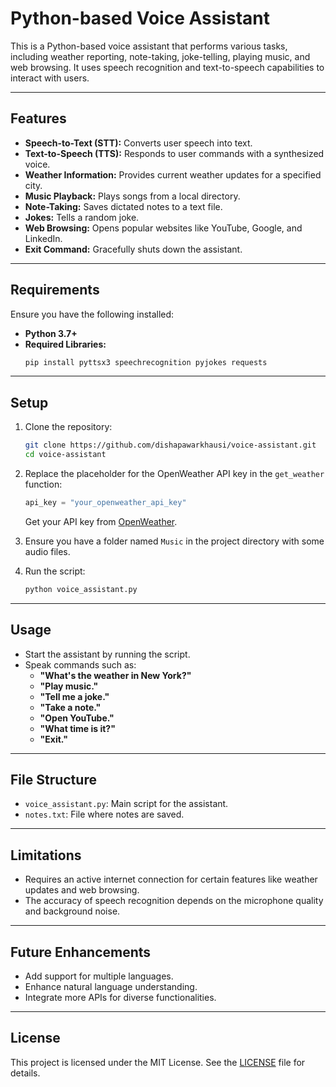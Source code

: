 # Python-based Voice Assistant

This is a Python-based voice assistant that performs various tasks, including weather reporting, note-taking, joke-telling, playing music, and web browsing. It uses speech recognition and text-to-speech capabilities to interact with users.

---

## Features

- **Speech-to-Text (STT):** Converts user speech into text.
- **Text-to-Speech (TTS):** Responds to user commands with a synthesized voice.
- **Weather Information:** Provides current weather updates for a specified city.
- **Music Playback:** Plays songs from a local directory.
- **Note-Taking:** Saves dictated notes to a text file.
- **Jokes:** Tells a random joke.
- **Web Browsing:** Opens popular websites like YouTube, Google, and LinkedIn.
- **Exit Command:** Gracefully shuts down the assistant.

---

## Requirements

Ensure you have the following installed:

- **Python 3.7+**
- **Required Libraries:**
  ```bash
  pip install pyttsx3 speechrecognition pyjokes requests
  ```

---

## Setup

1. Clone the repository:
   ```bash
   git clone https://github.com/dishapawarkhausi/voice-assistant.git
   cd voice-assistant
   ```

2. Replace the placeholder for the OpenWeather API key in the `get_weather` function:
   ```python
   api_key = "your_openweather_api_key"
   ```
   Get your API key from [OpenWeather](https://openweathermap.org/api).

3. Ensure you have a folder named `Music` in the project directory with some audio files.

4. Run the script:
   ```bash
   python voice_assistant.py
   ```

---

## Usage

- Start the assistant by running the script.
- Speak commands such as:
  - **"What's the weather in New York?"**
  - **"Play music."**
  - **"Tell me a joke."**
  - **"Take a note."**
  - **"Open YouTube."**
  - **"What time is it?"**
  - **"Exit."**

---

## File Structure

- `voice_assistant.py`: Main script for the assistant.
- `notes.txt`: File where notes are saved.

---

## Limitations

- Requires an active internet connection for certain features like weather updates and web browsing.
- The accuracy of speech recognition depends on the microphone quality and background noise.

---

## Future Enhancements

- Add support for multiple languages.
- Enhance natural language understanding.
- Integrate more APIs for diverse functionalities.

---

## License

This project is licensed under the MIT License. See the [LICENSE](LICENSE) file for details.
